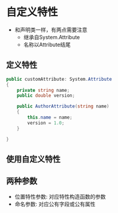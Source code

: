 # 自定义特性

- 和声明类一样，有两点需要注意
  - 继承自System.Attribute
  - 名称以Attribute结尾

## 定义特性

```c#
public customAttribute: System.Attribute
{
    private string name;
    public double version;

    public AuthorAttribute(string name)
    {
        this.name = name;
        version = 1.0;
    }

}
```

## 使用自定义特性

## 两种参数

- 位置特性参数: 对应特性构造函数的参数
- 命名参数: 对应公有字段或公有属性
